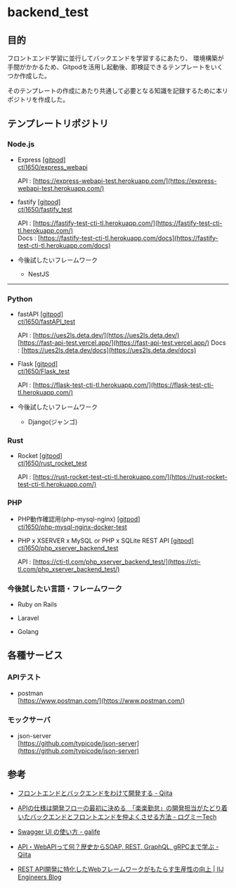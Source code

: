 # backend_test

## 目的

フロントエンド学習に並行してバックエンドを学習するにあたり、
環境構築が手間がかかるため、Gitpodを活用し起動後、即検証できるテンプレートをいくつか作成した。

そのテンプレートの作成にあたり共通して必要となる知識を記録するために本リポジトリを作成した。

## テンプレートリポジトリ

### Node.js

- Express [[gitpod]](https://gitpod.io/#https://github.com/cti1650/express_webapi)  
  [cti1650/express_webapi](https://github.com/cti1650/express_webapi)
  
    API : [https://express-webapi-test.herokuapp.com/](https://express-webapi-test.herokuapp.com/)

- fastify [[gitpod]](https://gitpod.io/#https://github.com/cti1650/fastify_test)  
  [cti1650/fastify_test](https://github.com/cti1650/fastify_test)
  
    API : [https://fastify-test-cti-tl.herokuapp.com/](https://fastify-test-cti-tl.herokuapp.com/)  
    Docs : [https://fastify-test-cti-tl.herokuapp.com/docs](https://fastify-test-cti-tl.herokuapp.com/docs)
  
- 今後試したいフレームワーク

  - NestJS

---

### Python

- fastAPI [[gitpod]](https://gitpod.io/#https://github.com/cti1650/fastAPI_test)  
  [cti1650/fastAPI_test](https://github.com/cti1650/fastAPI_test)
  
    API : [https://ues2ls.deta.dev/](https://ues2ls.deta.dev/)  
          [https://fast-api-test.vercel.app/](https://fast-api-test.vercel.app/)
    Docs : [https://ues2ls.deta.dev/docs](https://ues2ls.deta.dev/docs)
    
- Flask [[gitpod]](https://gitpod.io/#https://github.com/cti1650/Flask_test)  
  [cti1650/Flask_test](https://github.com/cti1650/Flask_test)
  
    API : [https://flask-test-cti-tl.herokuapp.com/](https://flask-test-cti-tl.herokuapp.com/)  
  
- 今後試したいフレームワーク

  - Django(ジャンゴ)
   
### Rust

- Rocket [[gitpod]](https://gitpod.io/#https://github.com/cti1650/rust_rocket_test)  
  [cti1650/rust_rocket_test](https://github.com/cti1650/rust_rocket_test)
  
    API : [https://rust-rocket-test-cti-tl.herokuapp.com/](https://rust-rocket-test-cti-tl.herokuapp.com/)
    
### PHP

- PHP動作確認用(php-mysql-nginx) [[gitpod]](https://gitpod.io/#https://github.com/cti1650/php-mysql-nginx-docker-test)  
  [cti1650/php-mysql-nginx-docker-test](https://github.com/cti1650/php-mysql-nginx-docker-test)
  
- PHP x XSERVER x MySQL or PHP x SQLite REST API [[gitpod]](https://github.com/cti1650/php_xserver_backend_test)  
    [cti1650/php_xserver_backend_test](https://github.com/cti1650/php_xserver_backend_test)  
    
    API : [https://cti-tl.com/php_xserver_backend_test/](https://cti-tl.com/php_xserver_backend_test/)

### 今後試したい言語・フレームワーク

  - Ruby on Rails

  - Laravel

  - Golang


## 各種サービス

### APIテスト

- postman  
  [https://www.postman.com/](https://www.postman.com/)

### モックサーバ

- json-server  
  [https://github.com/typicode/json-server](https://github.com/typicode/json-server)

## 参考

- [フロントエンドとバックエンドをわけて開発する - Qiita](https://qiita.com/heiwa/items/10d1a74d0b141999220f)

- [APIの仕様は開発フローの最初に決める　「楽楽勤怠」の開発担当がたどり着いたバックエンドとフロントエンドを仲よくさせる方法 - ログミーTech](https://logmi.jp/tech/articles/323306)

- [Swagger UI の使い方 - galife](https://garafu.blogspot.com/2020/05/how-to-use-swagger-ui_6.html)

- [API・WebAPIって何？歴史からSOAP, REST, GraphQL, gRPCまで学ぶ - Qiita](https://qiita.com/tsudaryo1715/items/3ebb0c5233e480ee5407)

- [REST API開発に特化したWebフレームワークがもたらす生産性の向上 | IIJ Engineers Blog](https://eng-blog.iij.ad.jp/archives/5415)  
